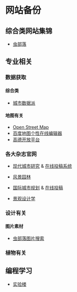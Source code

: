 # 网站备份  
## 综合类网站集锦  
*    [虫部落](https://www.chongbuluo.com/)  

## 专业相关  
### 数据获取  
#### 综合类
*    [城市数据派](https://www.udparty.com)
#### 地图有关 
*    [Open Street Map](https://www.openstreetmap.org)  
*    [百度地图个性在线编辑器](https://developer.baidu.com)  
*    [高德开放平台](https://lbs.amap.com/)
### 各大杂志官网  
*    [现代城市研究](http://www.mur.cn/) & [在线投稿系统](http://www.mur.cn:81/ch/index.aspx)  

*    [风景园林](http://www.lalavision.com/fjyl/ch/index.aspx)  
*    [国际城市规划](http://upi-planning.org/?cl=sy&cb=sy) & [在线投稿](http://gwcg.cbpt.cnki.net/EditorCN/index.aspx?t=1&mid=gwcg)  
*    [景观设计学](http://www.lafrontiers.com/)  

### 设计有关  
#### 图片素材  
*    [虫部落图片搜索](http://image.chongbuluo.com/)  
### 植物有关  
## 编程学习  
*    [实验楼](https://www.shiyanlou.com/)  


